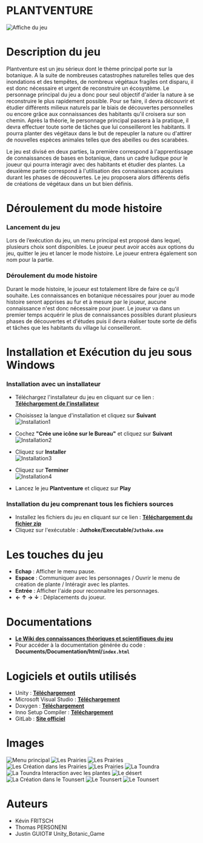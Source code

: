 




# PLANTVENTURE

![Affiche du jeu](/Documents/affiche_plantventure.jpg )


# Description du jeu
Plantventure est un jeu sérieux dont le thème principal porte sur la botanique. A la suite de nombreuses catastrophes naturelles telles que des inondations et des tempêtes, de nombreux végétaux fragiles ont disparu, il est donc nécessaire et urgent de reconstruire un écosystème. Le personnage principal du jeu a donc pour seul objectif d'aider la nature à se reconstruire le plus rapidement possible.
Pour se faire, il devra découvrir et étudier différents milieux naturels par le biais de découvertes personnelles ou encore grâce aux connaissances des habitants qu'il croisera sur son chemin. Après la théorie, le personnage principal passera à la pratique, il devra effectuer toute sorte de tâches que lui conseilleront les habitants. Il pourra planter des végétaux dans le but de repeupler la nature ou d'attirer de nouvelles espèces animales telles que des abeilles ou des scarabées.

Le jeu est divisé en deux parties, la première correspond à l'apprentissage de connaissances de bases en botanique, dans un cadre ludique pour le joueur qui pourra interagir avec des habitants et étudier des plantes. La deuxième partie correspond à l'utilisation des connaissances acquises durant les phases de découvertes. Le jeu proposera alors différents défis de créations de végétaux dans un but bien définis.

# Déroulement du mode histoire
### Lancement du jeu
Lors de l’exécution du jeu, un menu principal est proposé dans lequel, plusieurs choix sont disponibles. Le joueur peut avoir accès aux options du jeu, quitter le jeu et lancer le mode histoire. Le joueur entrera également son nom pour la partie.

### Déroulement du mode histoire
Durant le mode histoire, le joueur est totalement libre de faire ce qu'il souhaite. Les connaissances en botanique nécessaires pour jouer au mode histoire seront apprises au fur et à mesure par le joueur, aucune connaissance n'est donc nécessaire pour jouer. 
Le joueur va dans un premier temps acquérir le plus de connaissances possibles durant plusieurs phases de découvertes et d'études puis il devra réaliser toute sorte de défis et tâches que les habitants du village lui conseilleront.



# Installation et Exécution du jeu sous Windows


 ### Installation avec un installateur
 * Téléchargez l'installateur du jeu en cliquant sur ce lien : **[Téléchargement de l'installateur](https://git.unistra.fr/T432_DIP18_T3_C/Juthoke/raw/master/Installation_Plantventure.exe)**


 * Choisissez la langue d'installation et cliquez sur **Suivant**\
 ![Installation1](./Documents/Readme/Images/installation1.png)
 * Cochez  **"Crée une icône sur le Bureau"** et cliquez sur **Suivant**\
 ![Installation2](./Documents/Readme/Images/installation2.png)
 * Cliquez sur **Installer**\
 ![Installation3](./Documents/Readme/Images/installation3.png)
 * Cliquez sur **Terminer**\
 ![Installation4](./Documents/Readme/Images/installation4.png)
 * Lancez le jeu **Plantventure** et cliquez sur **Play**


 ### Installation du jeu comprenant tous les fichiers sources
 * Installez les fichiers du jeu en cliquant sur ce lien : **[Téléchargement du fichier zip](https://git.unistra.fr/T432_DIP18_T3_C/Juthoke/-/archive/master/Juthoke-master.zip)**
 * Cliquez sur l'exécutable :  **Juthoke/Executable/`Juthoke.exe`**


# Les touches du jeu 
 * **Echap** : Afficher le menu pause.
 * **Espace** : Communiquer avec les personnages / Ouvrir le menu de création de plante / Intéragir avec les plantes.
 * **Entrée** : Afficher l'aide pour reconnaitre les personnages.
 * **← ↑ → ↓** : Déplacements du joueur. 
  

# Documentations

* **[Le Wiki des connaissances théoriques et scientifiques du jeu](https://git.unistra.fr/T432_DIP18_T3_C/Juthoke/wikis/Wiki-:-Plantventure)**
* Pour accéder à la documentation générée du code : **Documents/Documentation/html/`index.html`**


# Logiciels et outils utilisés

* Unity : **[Téléchargement](https://unity3d.com/fr/get-unity/download?thank-you=update&download_nid=59189&os=Win)**
* Microsoft Visual Studio : **[Téléchargement](https://visualstudio.microsoft.com/thank-you-downloading-visual-studio/?sku=Community&rel=15#)**
* Doxygen : **[Téléchargement](http://doxygen.nl/files/doxygen-1.8.14-setup.exe)**
* Inno Setup Compiler :  **[Téléchargement](http://www.jrsoftware.org/download.php/is.exe)**
* GitLab : **[Site officiel](https://about.gitlab.com/)**


# Images 

![Menu principal](./Documents/Readme/Images/capMenu.PNG )
![Les Prairies](./Documents/Readme/Images/cap1.PNG  )
![Les Prairies](./Documents/Readme/Images/cap11.PNG  )
![Les Création dans les Prairies](/Documents/Readme/Images/capCreation1.PNG  )
![Les Prairies](./Documents/Readme/Images/cap2.PNG  )
![La Toundra](./Documents/Readme/Images/cap3.PNG  )
![La Toundra Interaction avec les plantes](./Documents/Readme/Images/cap4.PNG  )
![Le désert](./Documents/Readme/Images/cap5.PNG )
![La Création dans le Tounsert](./Documents/Readme/Images/capCreation2.PNG )
![Le Tounsert](./Documents/Readme/Images/cap7.PNG )
![Le Tounsert](./Documents/Readme/Images/cap8.PNG )


# Auteurs

* Kévin FRITSCH
* Thomas PERSONENI
* Justin GUIOT# Unity_Botanic_Game
